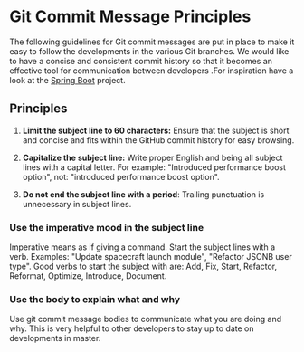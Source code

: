 # Git Commit Message Principles

The following guidelines for Git commit messages are put in place to make it easy to follow the developments in the various Git branches. We would like to have a concise and consistent commit history so that it becomes an effective tool for communication between developers .For inspiration have a look at the [Spring Boot](https://github.com/spring-projects/spring-boot/commits/master) project.


## Principles

1. **Limit the subject line to 60 characters:** Ensure that the subject is short and concise and fits within the GitHub commit history for easy browsing.

2. **Capitalize the subject line:** Write proper English and being all subject lines with a capital letter. For example: "Introduced performance boost option", not: "introduced performance boost option".

3. **Do not end the subject line with a period**: Trailing punctuation is unnecessary in subject lines.

### Use the imperative mood in the subject line

Imperative means as if giving a command. Start the subject lines with a verb. Examples: "Update spacecraft launch module", "Refactor JSONB user type". Good verbs to start the subject with are: Add, Fix, Start, Refactor, Reformat, Optimize, Introduce, Document.

### Use the body to explain what and why

Use git commit message bodies to communicate what you are doing and why. This is very helpful to other developers to stay up to date on developments in master.


